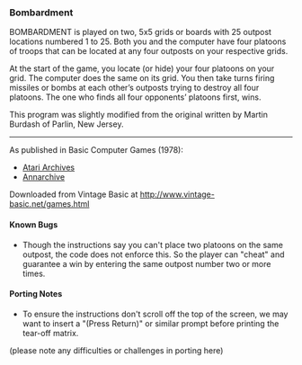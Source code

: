 ### Bombardment

BOMBARDMENT is played on two, 5x5 grids or boards with 25 outpost locations numbered 1 to 25. Both you and the computer have four platoons of troops that can be located at any four outposts on your respective grids.

At the start of the game, you locate (or hide) your four platoons on your grid. The computer does the same on its grid. You then take turns firing missiles or bombs at each other’s outposts trying to destroy all four platoons. The one who finds all four opponents’ platoons first, wins.

This program was slightly modified from the original written by Martin Burdash of Parlin, New Jersey.

---

As published in Basic Computer Games (1978):
- [Atari Archives](https://www.atariarchives.org/basicgames/showpage.php?page=22)
- [Annarchive](https://annarchive.com/files/Basic_Computer_Games_Microcomputer_Edition.pdf#page=37)

Downloaded from Vintage Basic at
http://www.vintage-basic.net/games.html

#### Known Bugs

- Though the instructions say you can't place two platoons on the same outpost, the code does not enforce this.  So the player can "cheat" and guarantee a win by entering the same outpost number two or more times.

#### Porting Notes

- To ensure the instructions don't scroll off the top of the screen, we may want to insert a "(Press Return)" or similar prompt before printing the tear-off matrix.

(please note any difficulties or challenges in porting here)
